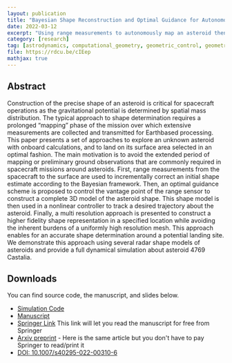 ```yaml
---
layout: publication
title: "Bayesian Shape Reconstruction and Optimal Guidance for Autonomous Landing on Asteroids"
date: 2022-03-12
excerpt: "Using range measurements to autonomously map an asteroid then land."
category: [research]
tag: [astrodynamics, computational_geometry, geometric_control, geometric_mechanics, python, cpp, publication]
file: https://rdcu.be/cIEep
mathjax: true
---
```


## Abstract

Construction of the precise shape of an asteroid is critical for spacecraft operations as the gravitational potential is determined by spatial mass distribution. The typical approach to shape determination requires a prolonged “mapping” phase of the mission over which extensive measurements are collected and transmitted for Earthbased processing. This paper presents a set of approaches to explore an unknown asteroid with onboard calculations, and to land on its surface area selected in an optimal fashion. The main motivation is to avoid the extended period of mapping or preliminary ground observations that are commonly required in spacecraft missions around asteroids. First, range measurements from the spacecraft to the surface are used to incrementally correct an initial shape estimate according to the Bayesian framework. Then, an optimal guidance scheme is proposed to control the vantage point of the range sensor to construct a complete 3D model of the asteroid shape. This shape model is then used in a nonlinear controller to track a desired trajectory about the asteroid. Finally, a multi resolution approach is presented to construct a higher fidelity shape representation in a specified location while avoiding the inherent burdens of a uniformly high resolution mesh. This approach enables for an accurate shape determination around a potential landing site. We demonstrate this approach using several radar shape models of asteroids and provide a full dynamical simulation about asteroid 4769 Castalia.

## Downloads

You can find source code, the manuscript, and slides below.

* [Simulation Code](https://github.com/skulumani/2017_JAS_matlab)
* [Manuscript](https://github.com/skulumani/2018_JGCD)
* [Springer Link](https://rdcu.be/cIEep) This link will let you read the manuscript for free from Springer
* [Arxiv preprint]() - Here  is the same article but you don't have to pay Springer to read/print it
* [DOI: 10.1007/s40295-022-00310-6](https://doi.org/10.1007/s40295-022-00310-6)
